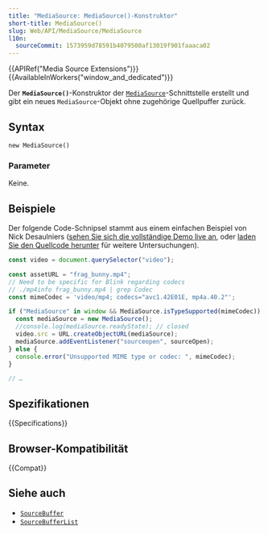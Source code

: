 ```yaml
---
title: "MediaSource: MediaSource()-Konstruktor"
short-title: MediaSource()
slug: Web/API/MediaSource/MediaSource
l10n:
  sourceCommit: 1573959d78591b4079500af13019f901faaaca02
---
```


{{APIRef("Media Source Extensions")}}{{AvailableInWorkers("window_and_dedicated")}}

Der **`MediaSource()`**-Konstruktor der
[`MediaSource`](/de/docs/Web/API/MediaSource)-Schnittstelle erstellt und gibt ein neues
`MediaSource`-Objekt ohne zugehörige Quellpuffer zurück.

## Syntax

```js-nolint
new MediaSource()
```

### Parameter

Keine.

## Beispiele

Der folgende Code-Schnipsel stammt aus einem einfachen Beispiel von Nick Desaulniers ([sehen Sie sich die vollständige Demo live an](https://nickdesaulniers.github.io/netfix/demo/bufferAll.html), oder [laden Sie den Quellcode herunter](https://github.com/nickdesaulniers/netfix/blob/gh-pages/demo/bufferAll.html) für weitere Untersuchungen).

```js
const video = document.querySelector("video");

const assetURL = "frag_bunny.mp4";
// Need to be specific for Blink regarding codecs
// ./mp4info frag_bunny.mp4 | grep Codec
const mimeCodec = 'video/mp4; codecs="avc1.42E01E, mp4a.40.2"';

if ("MediaSource" in window && MediaSource.isTypeSupported(mimeCodec)) {
  const mediaSource = new MediaSource();
  //console.log(mediaSource.readyState); // closed
  video.src = URL.createObjectURL(mediaSource);
  mediaSource.addEventListener("sourceopen", sourceOpen);
} else {
  console.error("Unsupported MIME type or codec: ", mimeCodec);
}

// …
```

## Spezifikationen

{{Specifications}}

## Browser-Kompatibilität

{{Compat}}

## Siehe auch

- [`SourceBuffer`](/de/docs/Web/API/SourceBuffer)
- [`SourceBufferList`](/de/docs/Web/API/SourceBufferList)
